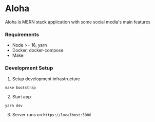 <h1>Aloha</h1>
<p>Aloha is MERN stack application with some social media's main features</p>


### Requirements
- Node >= 16, yarn
- Docker, docker-compose
- Make

### Development Setup
1. Setup development infrastructure
```
make bootstrap
```

2. Start app
```
yarn dev
```

3. Server runs on `https://localhost:5000`

